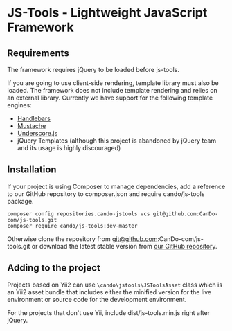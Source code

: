 JS-Tools - Lightweight JavaScript Framework
===========================================

Requirements
------------

The framework requires jQuery to be loaded before js-tools. 

If you are going to use client-side rendering, template library must also be loaded. The framework does not include 
template rendering and relies on an external library. Currently we have support for the following template engines:

- [Handlebars](http://handlebarsjs.com/)
- [Mustache](https://mustache.github.io/)
- [Underscore.js](http://underscorejs.org/#template)
- jQuery Templates (although this project is abandoned by jQuery team and its usage is highly discouraged)

Installation
------------

If your project is using Composer to manage dependencies, add a reference to our GitHub repository to composer.json and 
require cando/js-tools package.

```
composer config repositories.cando-jstools vcs git@github.com:CanDo-com/js-tools.git
composer require cando/js-tools:dev-master
```

Otherwise clone the repository from git@github.com:CanDo-com/js-tools.git or download the latest stable version from 
[our GitHub repository](https://github.com/CanDo-com/js-tools).

Adding to the project
--------------------

Projects based on Yii2 can use ```\cando\jstools\JSToolsAsset``` class which is an Yii2 asset bundle that includes 
either the minified version for the live environment or source code for the development environment. 

For the projects that don't use Yii, include dist/js-tools.min.js right after jQuery.
